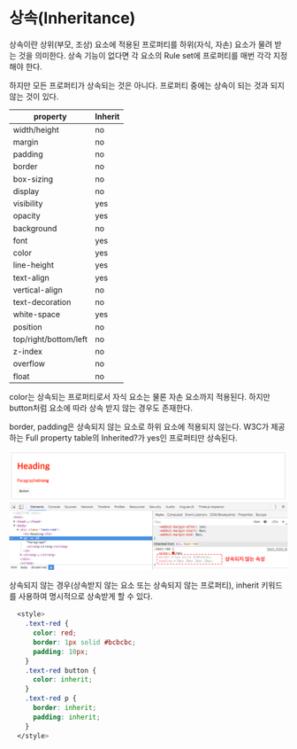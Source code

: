 # 상속(Inheritance)

상속이란 상위(부모, 조상) 요소에 적용된 프로퍼티를 하위(자식, 자손) 요소가 물려 받는 것을 의미한다. 상속 기능이 없다면 각 요소의 Rule set에 프로퍼티를 매번 각각 지정해야 한다.

하지만 모든 프로퍼티가 상속되는 것은 아니다. 프로퍼티 중에는 상속이 되는 것과 되지 않는 것이 있다.

| property              | Inherit |
| --------------------- | ------- |
| width/height          | no      |
| margin                | no      |
| padding               | no      |
| border                | no      |
| box-sizing            | no      |
| display               | no      |
| visibility            | yes     |
| opacity               | yes     |
| background            | no      |
| font                  | yes     |
| color                 | yes     |
| line-height           | yes     |
| text-align            | yes     |
| vertical-align        | no      |
| text-decoration       | no      |
| white-space           | yes     |
| position              | no      |
| top/right/bottom/left | no      |
| z-index               | no      |
| overflow              | no      |
| float                 | no      |

color는 상속되는 프로퍼티로서 자식 요소는 물론 자손 요소까지 적용된다. 하지만 button처럼 요소에 따라 상속 받지 않는 경우도 존재한다.

border, padding은 상속되지 않는 요소로 하위 요소에 적용되지 않는다. W3C가 제공하는 Full property table의 Inherited?가 yes인 프로퍼티만 상속된다.

![](images/inheritance.png)

상속되지 않는 경우(상속받지 않는 요소 또는 상속되지 않는 프로퍼티), inherit 키워드를 사용하여 명시적으로 상속받게 할 수 있다.

```css
  <style>
    .text-red {
      color: red;
      border: 1px solid #bcbcbc;
      padding: 10px;
    }
    .text-red button {
      color: inherit;
    }
    .text-red p {
      border: inherit;
      padding: inherit;
    }
  </style>
```
